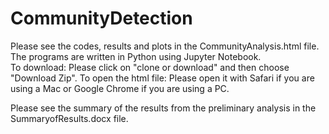 # CommunityDetection
Please see the codes, results and plots in the CommunityAnalysis.html file. The programs are written in Python using Jupyter Notebook.  
To download: Please click on "clone or download" and then choose "Download Zip".
To open the html file: Please open it with Safari if you are using a Mac or Google Chrome if you are using a PC.


Please see the summary of the results from the preliminary analysis in the SummaryofResults.docx file. 
